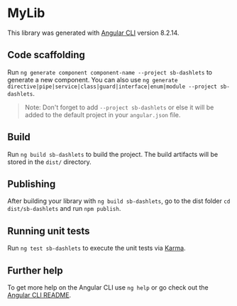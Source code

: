 # MyLib

This library was generated with [Angular CLI](https://github.com/angular/angular-cli) version 8.2.14.

## Code scaffolding

Run `ng generate component component-name --project sb-dashlets` to generate a new component. You can also use `ng generate directive|pipe|service|class|guard|interface|enum|module --project sb-dashlets`.
> Note: Don't forget to add `--project sb-dashlets` or else it will be added to the default project in your `angular.json` file. 

## Build

Run `ng build sb-dashlets` to build the project. The build artifacts will be stored in the `dist/` directory.

## Publishing

After building your library with `ng build sb-dashlets`, go to the dist folder `cd dist/sb-dashlets` and run `npm publish`.

## Running unit tests

Run `ng test sb-dashlets` to execute the unit tests via [Karma](https://karma-runner.github.io).

## Further help

To get more help on the Angular CLI use `ng help` or go check out the [Angular CLI README](https://github.com/angular/angular-cli/blob/master/README.md).
